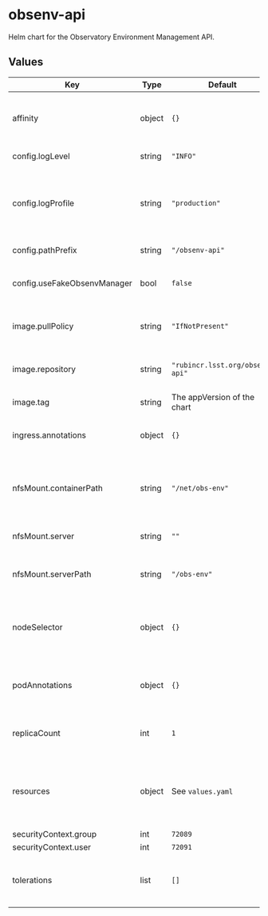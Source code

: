 # obsenv-api

Helm chart for the Observatory Environment Management API.

## Values

| Key | Type | Default | Description |
|-----|------|---------|-------------|
| affinity | object | `{}` | Affinity rules for the obsenv-api deployment pod |
| config.logLevel | string | `"INFO"` | Logging level |
| config.logProfile | string | `"production"` | Logging profile (`production` for JSON, `development` for human-friendly) |
| config.pathPrefix | string | `"/obsenv-api"` | URL path prefix |
| config.useFakeObsenvManager | bool | `false` | Use fake obsenv management system |
| image.pullPolicy | string | `"IfNotPresent"` | Pull policy for the obsenv-api image |
| image.repository | string | `"rubincr.lsst.org/obsenv-api"` | Image to use in the obsenv-api deployment |
| image.tag | string | The appVersion of the chart | Tag of image to use |
| ingress.annotations | object | `{}` | Additional annotations for the ingress rule |
| nfsMount.containerPath | string | `"/net/obs-env"` | Path to mount obs-env directory into container |
| nfsMount.server | string | `""` | Server where the data lives |
| nfsMount.serverPath | string | `"/obs-env"` | Path on the server where the data lives |
| nodeSelector | object | `{}` | Node selection rules for the obsenv-api deployment pod |
| podAnnotations | object | `{}` | Annotations for the obsenv-api deployment pod |
| replicaCount | int | `1` | Number of web deployment pods to start |
| resources | object | See `values.yaml` | Resource limits and requests for the obsenv-api deployment pod |
| securityContext.group | int | `72089` | Group ID |
| securityContext.user | int | `72091` | User ID |
| tolerations | list | `[]` | Tolerations for the obsenv-api deployment pod |
